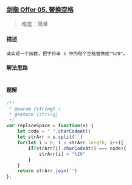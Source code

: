 ### [剑指 Offer 05. 替换空格](https://leetcode.cn/problems/ti-huan-kong-ge-lcof/?plan=lcof&plan_progress=zuo0mji)

> 难度：简单

#### 描述
```
请实现一个函数，把字符串 s 中的每个空格替换成"%20"。
```

#### 解法思路
```

```

#### 题解

```JavaScript
/**
 * @param {string} s
 * @return {string}
 */
var replaceSpace = function(s) {
    let code = " ".charCodeAt()
    let strArr = s.split('')
    for(let i = 0; i < strArr.length; i++){
        if(strArr[i].charCodeAt() === code){
            strArr[i] = "%20"
        }
    }
    return strArr.join('')
};
```